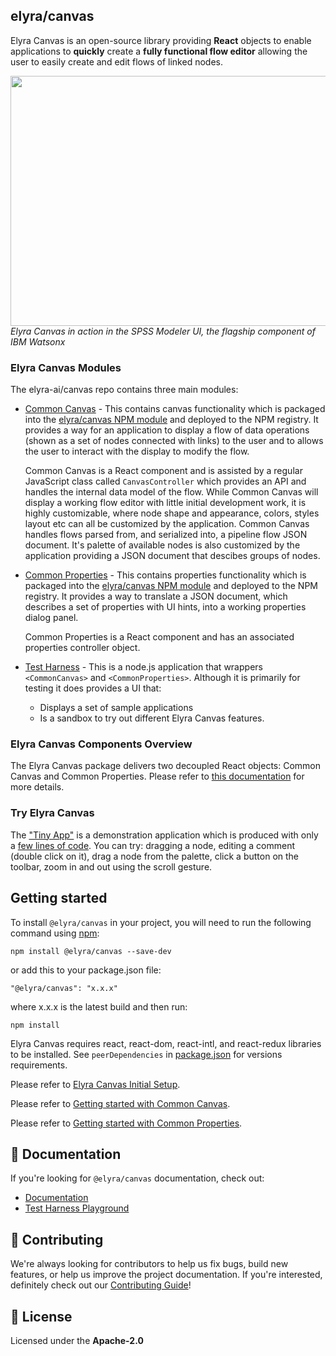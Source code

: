 <!--
{% comment %}
Copyright 2017-2023 Elyra Authors

Licensed under the Apache License, Version 2.0 (the "License");
you may not use this file except in compliance with the License.
You may obtain a copy of the License at

http://www.apache.org/licenses/LICENSE-2.0

Unless required by applicable law or agreed to in writing, software
distributed under the License is distributed on an "AS IS" BASIS,
WITHOUT WARRANTIES OR CONDITIONS OF ANY KIND, either express or implied.
See the License for the specific language governing permissions and
limitations under the License.
{% endcomment %}
-->

## elyra/canvas
Elyra Canvas is an open-source library providing **React** objects to enable applications to
**quickly** create a **fully functional flow editor** allowing the user to easily create and edit
flows of linked nodes.

<p>
	<img src="https://github.com/elyra-ai/canvas/assets/25124000/3e734200-75dc-4232-8d2d-430daba13061" width="800" height="400"/>
	<br />
	<em>Elyra Canvas in action in the SPSS Modeler UI, the flagship component of IBM Watsonx</em>
</p>

### Elyra Canvas Modules

The elyra-ai/canvas repo contains three main modules:

* [Common Canvas](https://elyra-ai.github.io/canvas/03-common-canvas/) - This contains canvas functionality which is packaged into the [elyra/canvas NPM module](https://www.npmjs.com/package/@elyra/canvas) and deployed to the NPM registry. It provides a way for an application to display a flow of data operations (shown as a set of nodes connected with links) to the user and to allows the user to interact with the display to modify the flow.

	Common Canvas is a React component and is assisted by a regular JavaScript class called `CanvasController` which provides an API and handles the internal data model of the flow. While Common Canvas will display a working flow editor with little initial development work, it is highly customizable, where node shape and appearance, colors, styles layout etc can all be customized by the application. Common Canvas handles flows parsed from, and serialized into, a pipeline flow JSON document. It's palette of available nodes is also customized by the application providing a JSON document that descibes groups of nodes.

* [Common Properties](https://elyra-ai.github.io/canvas/04-common-properties/) - This contains properties functionality which is packaged into the [elyra/canvas NPM module](https://www.npmjs.com/package/@elyra/canvas) and deployed to the NPM registry. It provides a way to translate a JSON document, which describes a set of properties with UI hints, into a working properties dialog panel.

	Common Properties is a React component and has an associated properties controller object.

* [Test Harness](https://github.com/elyra-ai/canvas/tree/master/canvas_modules/harness#test-harness) - This is a node.js application that wrappers `<CommonCanvas>` and `<CommonProperties>`. Although it is primarily for testing it does provides a UI that:
	* Displays a set of sample applications
	* Is a sandbox to try out different Elyra Canvas features.

### Elyra Canvas Components Overview
The Elyra Canvas package delivers two decoupled React objects: Common Canvas and Common Properties. Please refer to [this documentation](https://elyra-ai.github.io/canvas/01-canvas-components/) for more details.

### Try Elyra Canvas

The ["Tiny App"](https://elyra-canvas-test-harness.u20youmx4sm.us-south.codeengine.appdomain.cloud/#/app-tiny) is a demonstration application which is produced with only a [few lines of code](https://github.com/elyra-ai/canvas/blob/master/canvas_modules/harness/src/client/app-tiny.js). You can try: dragging a node, editing a comment (double click on it), drag a node from the palette, click a button on the toolbar, zoom in and out using the scroll gesture.

## Getting started
To install `@elyra/canvas` in your project, you will need to run the following command using [npm](https://www.npmjs.com/):

```
npm install @elyra/canvas --save-dev
```

or add this to your package.json file:
```
"@elyra/canvas": "x.x.x"
```

where x.x.x is the latest build and then run:
```
npm install
```

Elyra Canvas requires react, react-dom, react-intl, and react-redux libraries to be installed. See `peerDependencies` in [package.json](https://github.com/elyra-ai/canvas/blob/main/canvas_modules/common-canvas/package.json) for versions requirements.

Please refer to [Elyra Canvas Initial Setup](https://elyra-ai.github.io/canvas/02-set-up/).

Please refer to [Getting started with Common Canvas](https://elyra-ai.github.io/canvas/03-common-canvas/#getting-started-with-common-canvas).

Please refer to [Getting started with Common Properties](https://elyra-ai.github.io/canvas/04-common-properties/#getting-started-with-common-properties).


## 📖 Documentation

If you're looking for `@elyra/canvas` documentation, check out:
- [Documentation](https://elyra-ai.github.io/canvas/)
- [Test Harness Playground](https://ibm.biz/elyra-canvas-test-harness)

## 🙌 Contributing
We're always looking for contributors to help us fix bugs, build new features, or help us improve the project documentation. If you're interested, definitely check out our [Contributing Guide](https://elyra-ai.github.io/canvas/06-contributing/)!

## 📝 License
Licensed under the **Apache-2.0**